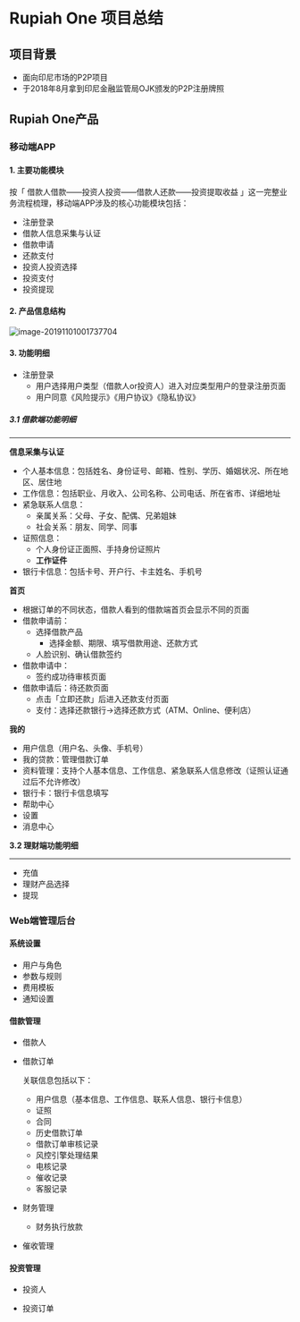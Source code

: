 # Rupiah One 项目总结

## 项目背景

- 面向印尼市场的P2P项目
- 于2018年8月拿到印尼金融监管局OJK颁发的P2P注册牌照



## Rupiah One产品

### 移动端APP

#### 1. 主要功能模块

按「 借款人借款——投资人投资——借款人还款——投资提取收益 」这一完整业务流程梳理，移动端APP涉及的核心功能模块包括：

- 注册登录
- 借款人信息采集与认证
- 借款申请
- 还款支付
- 投资人投资选择
- 投资支付
- 投资提现

#### 2. 产品信息结构

![image-20191101001737704](https://rivers19-1300325434.cos.ap-beijing.myqcloud.com/2019-10-31-161737.png)

#### 3. 功能明细

- 注册登录
    - 用户选择用户类型（借款人or投资人）进入对应类型用户的登录注册页面
    - 用户同意《风险提示》《用户协议》《隐私协议》

##### 3.1 借款端功能明细

----

**信息采集与认证**

- 个人基本信息：包括姓名、身份证号、邮箱、性别、学历、婚姻状况、所在地区、居住地
- 工作信息：包括职业、月收入、公司名称、公司电话、所在省市、详细地址
- 紧急联系人信息：
    - 亲属关系：父母、子女、配偶、兄弟姐妹
    - 社会关系：朋友、同学、同事
- 证照信息：
    - 个人身份证正面照、手持身份证照片
    - **工作证件**
- 银行卡信息：包括卡号、开户行、卡主姓名、手机号

**首页**

- 根据订单的不同状态，借款人看到的借款端首页会显示不同的页面
- 借款申请前：
    - 选择借款产品
        - 选择金额、期限、填写借款用途、还款方式
    - 人脸识别、确认借款签约
- 借款申请中：
    - 签约成功待审核页面
- 借款申请后：待还款页面
    - 点击「立即还款」后进入还款支付页面
    - 支付：选择还款银行→选择还款方式（ATM、Online、便利店）

**我的**

- 用户信息（用户名、头像、手机号）
- 我的贷款：管理借款订单
- 资料管理：支持个人基本信息、工作信息、紧急联系人信息修改（证照认证通过后不允许修改）
- 银行卡：银行卡信息填写
- 帮助中心
- 设置
- 消息中心



**3.2 理财端功能明细**

----

- 充值
- 理财产品选择
- 提现





### Web端管理后台

#### 系统设置

- 用户与角色
- 参数与规则
- 费用模板
- 通知设置

#### 借款管理

- 借款人

- 借款订单

    关联信息包括以下：

    - 用户信息（基本信息、工作信息、联系人信息、银行卡信息）
    - 证照
    - 合同
    - 历史借款订单
    - 借款订单审核记录
    - 风控引擎处理结果
    - 电核记录
    - 催收记录
    - 客服记录

- 财务管理

    - 财务执行放款

- 催收管理



#### 投资管理

- 投资人

- 投资订单

#### 

